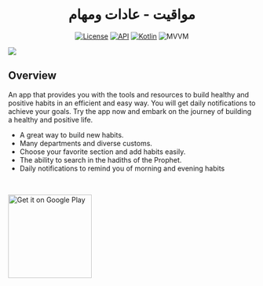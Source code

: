 <h1 align="center">مواقيت - عادات ومهام</h1>

<p align="center">
  <a href="https://opensource.org/licenses/Apache-2.0"><img alt="License" src="https://img.shields.io/badge/License-Apache%202.0-blue.svg"/></a>
  <a href="https://android-arsenal.com/api?level=23"><img alt="API" src="https://img.shields.io/badge/API-21%2B-brightgreen.svg?style=flat"/></a>
  <a href="https://kotlinlang.org"><img alt="Kotlin" src="https://img.shields.io/badge/Kotlin-1.4.xxx-blue"/></a>
  <img alt="MVVM" src="https://img.shields.io/badge/MVVM-Architecture-orange"/>
</p>

![](https://user-images.githubusercontent.com/63272288/223731766-bc007d9b-b386-4587-9c26-654d850c5d21.png)
<br />

## Overview 
An app that provides you with the tools and resources to build healthy and positive habits in an efficient and easy way. You will get daily notifications to achieve your goals. Try the app now and embark on the journey of building a healthy and positive life.
- A great way to build new habits.
- Many departments and diverse customs.
- Choose your favorite section and add habits easily.
- The ability to search in the hadiths of the Prophet.
- Daily notifications to remind you of morning and evening habits
<br />

<a href='https://play.google.com/store/apps/details?id=com.moataz.mawaqeet&hl=ar&gl=US'><img alt='Get it on Google Play' src='https://play.google.com/intl/en_us/badges/images/generic/en_badge_web_generic.png' width="170px"/></a>
<br />
